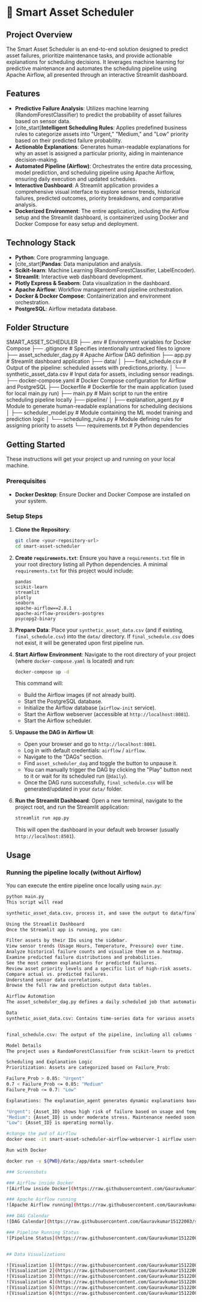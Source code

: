 # 🔧 Smart Asset Scheduler

## Project Overview

The Smart Asset Scheduler is an end-to-end solution designed to predict asset failures, prioritize maintenance tasks, and provide actionable explanations for scheduling decisions. It leverages machine learning for predictive maintenance and automates the scheduling pipeline using Apache Airflow, all presented through an interactive Streamlit dashboard.

## Features

* **Predictive Failure Analysis**: Utilizes machine learning (RandomForestClassifier) to predict the probability of asset failures based on sensor data.
* [cite_start]**Intelligent Scheduling Rules**: Applies predefined business rules to categorize assets into "Urgent," "Medium," and "Low" priority based on their predicted failure probability.
* **Actionable Explanations**: Generates human-readable explanations for why an asset is assigned a particular priority, aiding in maintenance decision-making.
* **Automated Pipeline (Airflow)**: Orchestrates the entire data processing, model prediction, and scheduling pipeline using Apache Airflow, ensuring daily execution and updated schedules.
* **Interactive Dashboard**: A Streamlit application provides a comprehensive visual interface to explore sensor trends, historical failures, predicted outcomes, priority breakdowns, and comparative analysis.
* **Dockerized Environment**: The entire application, including the Airflow setup and the Streamlit dashboard, is containerized using Docker and Docker Compose for easy setup and deployment.

## Technology Stack

* **Python**: Core programming language.
* [cite_start]**Pandas**: Data manipulation and analysis.
* **Scikit-learn**: Machine Learning (RandomForestClassifier, LabelEncoder).
* **Streamlit**: Interactive web dashboard development.
* **Plotly Express & Seaborn**: Data visualization in the dashboard.
* **Apache Airflow**: Workflow management and pipeline orchestration.
* **Docker & Docker Compose**: Containerization and environment orchestration.
* **PostgreSQL**: Airflow metadata database.

## Folder Structure

SMART_ASSET_SCHEDULER
├── .env                           # Environment variables for Docker Compose 
├── .gitignore                     # Specifies intentionally untracked files to ignore 
├── asset_scheduler_dag.py         # Apache Airflow DAG definition
├── app.py                         # Streamlit dashboard application
├── data/
│   ├── final_schedule.csv         # Output of the pipeline: scheduled assets with predictions,priority.
│   └── synthetic_asset_data.csv   # Input data for assets, including sensor readings.
├── docker-compose.yaml            # Docker Compose configuration for Airflow and PostgreSQL
├── Dockerfile                     # Dockerfile for the main application (used for local main.py run)
├── main.py                        # Main script to run the entire scheduling pipeline locally 
├── pipeline/
│   ├── explanation_agent.py       # Module to generate human-readable explanations for scheduling decisions
│   ├── scheduler_model.py         # Module containing the ML model training and prediction logic
│   └── scheduling_rules.py        # Module defining rules for assigning priority to assets 
└── requirements.txt               # Python dependencies


## Getting Started

These instructions will get your project up and running on your local machine.

### Prerequisites

* **Docker Desktop**: Ensure Docker and Docker Compose are installed on your system.

### Setup Steps

1.  **Clone the Repository**:
    ```bash
    git clone <your-repository-url>
    cd smart-asset-scheduler
    ```

2.  **Create `requirements.txt`**:
    Ensure you have a `requirements.txt` file in your root directory listing all Python dependencies. A minimal `requirements.txt` for this project would include:
    ```
    pandas
    scikit-learn
    streamlit
    plotly
    seaborn
    apache-airflow==2.8.1
    apache-airflow-providers-postgres
    psycopg2-binary
    ```

3.  **Prepare Data**:
    Place your `synthetic_asset_data.csv` (and if existing, `final_schedule.csv`) into the `data/` directory. If `final_schedule.csv` does not exist, it will be generated upon first pipeline run.

4.  **Start Airflow Environment**:
    Navigate to the root directory of your project (where `docker-compose.yaml` is located) and run:
    ```bash
    docker-compose up -d
    ```
    This command will:
    * Build the Airflow images (if not already built).
    * Start the PostgreSQL database.
    * Initialize the Airflow database (`airflow-init` service).
    * Start the Airflow webserver (accessible at `http://localhost:8081`).
    * Start the Airflow scheduler.

5.  **Unpause the DAG in Airflow UI**:
    * Open your browser and go to `http://localhost:8081`.
    * Log in with default credentials: `airflow` / `airflow`.
    * Navigate to the "DAGs" section.
    * Find `asset_scheduler_dag` and toggle the button to unpause it.
    * You can manually trigger the DAG by clicking the "Play" button next to it or wait for its scheduled run (`@daily`).
    * Once the DAG runs successfully, `final_schedule.csv` will be generated/updated in your `data/` folder.

6.  **Run the Streamlit Dashboard**:
    Open a new terminal, navigate to the project root, and run the Streamlit application:
    ```bash
    streamlit run app.py
    ```
    This will open the dashboard in your default web browser (usually `http://localhost:8501`).

## Usage

### Running the pipeline locally (without Airflow)

You can execute the entire pipeline once locally using `main.py`:
```bash
python main.py
This script will read 

synthetic_asset_data.csv, process it, and save the output to data/final_schedule.csv.

Using the Streamlit Dashboard
Once the Streamlit app is running, you can:

Filter assets by their IDs using the sidebar.
View sensor trends (Usage Hours, Temperature, Pressure) over time.
Analyze historical failure counts and visualize them on a heatmap.
Examine predicted failure distributions and probabilities.
See the most common explanations for predicted failures.
Review asset priority levels and a specific list of high-risk assets.
Compare actual vs. predicted failures.
Understand sensor data correlations.
Browse the full raw and prediction output data tables.

Airflow Automation
The asset_scheduler_dag.py defines a daily scheduled job that automatically runs the predictive maintenance pipeline. This ensures that your final_schedule.csv is always up-to-date with the latest predictions and priorities, reflecting the synthetic_asset_data.csv content.

Data
synthetic_asset_data.csv: Contains time-series data for various assets, including unique Asset_ID, Date, Usage_Hours, Temperature, Pressure, and a Failure flag (1 for failure, 0 for no failure).


final_schedule.csv: The output of the pipeline, including all columns from the input data, plus Failure_Prob (predicted probability of failure), Predicted_Failure (boolean indicating predicted failure), Priority (Urgent, Medium, Low), and Explanation.

Model Details
The project uses a RandomForestClassifier from scikit-learn to predict asset failures. It is trained on Asset_ID_Code (derived from Asset_ID using Label Encoding), Usage_Hours, Temperature, and Pressure.

Scheduling and Explanation Logic
Prioritization: Assets are categorized based on Failure_Prob:

Failure_Prob > 0.85: "Urgent"
0.7 < Failure_Prob <= 0.85: "Medium"
Failure_Prob <= 0.7: "Low"

Explanations: The explanation_agent generates dynamic explanations based on the assigned Priority:

"Urgent": {Asset_ID} shows high risk of failure based on usage and temp. Immediate maintenance required.
"Medium": {Asset_ID} is under moderate stress. Maintenance needed soon.
"Low": {Asset_ID} is operating normally.

#change the pwd of Airflow
docker exec -it smart-asset-scheduler-airflow-webserver-1 airflow users create --username airflow --firstname Gaurav --lastname Kumar --role Admin --email gaurav@example.com --password airflow

Run with Docker

docker run -v ${PWD}/data:/app/data smart-scheduler

### Screenshots

### Airflow inside Docker
![Airflow inside Docker](https://raw.githubusercontent.com/Gauravkumar15122003/smart-asset-scheduler/main/Pic/Airflow%20is%20running%20inside%20Docker%20containers.png)

### Apache Airflow running
![Apache Airflow running](https://raw.githubusercontent.com/Gauravkumar15122003/smart-asset-scheduler/main/Pic/Apache%20Airflow%20running%20inside%20Docker%20containers.png)

### DAG Calendar
![DAG Calendar](https://raw.githubusercontent.com/Gauravkumar15122003/smart-asset-scheduler/main/Pic/DAG%20callender.png)

### Pipeline Running Status
![Pipeline Status](https://raw.githubusercontent.com/Gauravkumar15122003/smart-asset-scheduler/main/Pic/Pipeliner%20running%20status.png)


## Data Visualizations

![Visualization 1](https://raw.githubusercontent.com/Gauravkumar15122003/smart-asset-scheduler/main/Pic/Visualization%201.png)  
![Visualization 2](https://raw.githubusercontent.com/Gauravkumar15122003/smart-asset-scheduler/main/Pic/Visualization%202.png)  
![Visualization 3](https://raw.githubusercontent.com/Gauravkumar15122003/smart-asset-scheduler/main/Pic/Visualization%203.png)  
![Visualization 4](https://raw.githubusercontent.com/Gauravkumar15122003/smart-asset-scheduler/main/Pic/Visualization%204.png)  
![Visualization 5](https://raw.githubusercontent.com/Gauravkumar15122003/smart-asset-scheduler/main/Pic/Visualization%205.png)  
![Visualization 6](https://raw.githubusercontent.com/Gauravkumar15122003/smart-asset-scheduler/main/Pic/Visualization%206.png)  


